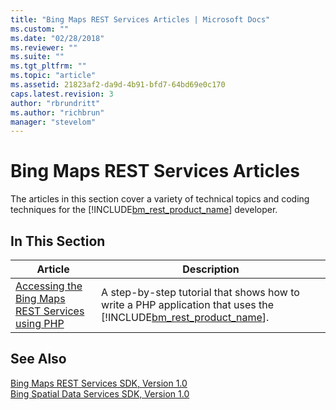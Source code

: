 ```yaml
---
title: "Bing Maps REST Services Articles | Microsoft Docs"
ms.custom: ""
ms.date: "02/28/2018"
ms.reviewer: ""
ms.suite: ""
ms.tgt_pltfrm: ""
ms.topic: "article"
ms.assetid: 21823af2-da9d-4b91-bfd7-64bd69e0c170
caps.latest.revision: 3
author: "rbrundritt"
ms.author: "richbrun"
manager: "stevelom"
---
```

# Bing Maps REST Services Articles
The articles in this section cover a variety of technical topics and coding techniques for the [!INCLUDE[bm_rest_product_name](../articles/includes/bm-rest-product-name-md.md)] developer.  
  
## In This Section  
  
|Article|Description|  
|-------------|-----------------|  
|[Accessing the Bing Maps REST Services using PHP](../articles/accessing-the-bing-maps-rest-services-using-php.md)|A step-by-step tutorial that shows how to write a PHP application that uses the [!INCLUDE[bm_rest_product_name](../articles/includes/bm-rest-product-name-md.md)].|  
  
## See Also  
 [Bing Maps REST Services SDK, Version 1.0](http://msdn.microsoft.com/en-us/library/ff701713.aspx)   
 [Bing Spatial Data Services SDK, Version 1.0](http://msdn.microsoft.com/en-us/library/ff701734.aspx)
